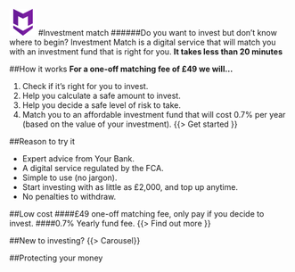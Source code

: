 ![alt text](https://github.com/adam-p/markdown-here/raw/master/src/common/images/icon48.png "header photo")
#Investment match
######Do you want to invest but don’t know where to begin?
Investment Match is a digital service that will match you with an investment fund that is right for you.
**It takes less than 20 minutes**


##How it works
**For a one-off matching fee of £49 we will…**
1. Check if it’s right for you to invest.
2. Help you calculate a safe amount to invest.
3. Help you decide a safe level of risk to take.
4. Match you to an affordable investment fund that will cost 0.7% per year (based on the value of your investment).
{{> Get started }}

##Reason to try it
+ Expert advice from Your Bank.
+ A digital service regulated by the FCA.
+ Simple to use (no jargon).
+ Start investing with as little as £2,000, and top up anytime.
+ No penalties to withdraw.

##Low cost
####£49 one-off matching fee, only pay if you decide to invest.
####0.7% Yearly fund fee.
{{> Find out more }}


##New to investing?
{{> Carousel}}


##Protecting your money
